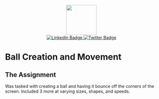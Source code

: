 <div id="header" align="center">
  <img src="https://media.giphy.com/media/M9gbBd9nbDrOTu1Mqx/giphy.gif" width="100"/>
</div>
<div id="badges" align="center">
  <a href="[your-linkedin-UR](https://linkedin.com/in/matthew-solomon-8ba39b93)L">
    <img src="https://img.shields.io/badge/LinkedIn-blue?style=for-the-badge&logo=linkedin&logoColor=white" alt="LinkedIn Badge"/>
  </a>
  <a href="[your-twitter-URL](https://twitter.com/msolomon42)">
    <img src="https://img.shields.io/badge/Twitter-blue?style=for-the-badge&logo=twitter&logoColor=white" alt="Twitter Badge"/>
  </a>
</div>
<div align="center">
  <img src="https://komarev.com/ghpvc/?username=msolomon93&style=flat-square&color=blue" alt=""/>
</div>

<h1>Ball Creation and Movement</h1>

<h2>The Assignment</h2>
Was tasked with creating a ball and having it bounce off the corners of the screen. Included 3 more at varying sizes, shapes, and speeds.
